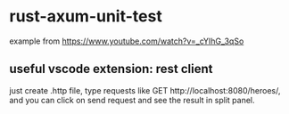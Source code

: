 # rust-axum-unit-test
example from https://www.youtube.com/watch?v=_cYIhG_3qSo



## useful vscode extension: rest client

just create .http file, type requests like GET http://localhost:8080/heroes/, and you can click on send request and see the result in split panel.